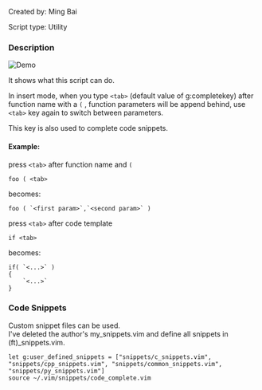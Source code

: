 Created by:
Ming Bai

Script type:
Utility

### Description
![Demo](https://web.archive.org/web/20131110125157/http://files.myopera.com/mbbill/files/code_complete.gif)

It shows what this script can do.

In insert mode, when you type `<tab>` (default value of g:completekey) after function name with a `(` , function parameters will be append behind, use `<tab>` key again to switch between parameters.

This key is also used to complete code snippets.

#### Example:
press `<tab>` after function name and `(`

    foo ( <tab>
  
becomes:

    foo ( `<first param>`,`<second param>` )
  
press `<tab>` after code template

    if <tab>
  
becomes:

    if( `<...>` )
    {
        `<...>`
    }

### Code Snippets

Custom snippet files can be used.  
I've deleted the author's my_snippets.vim and define all snippets in (ft)_snippets.vim.  

``` viml
let g:user_defined_snippets = ["snippets/c_snippets.vim", "snippets/cpp_snippets.vim", "snippets/common_snippets.vim", "snippets/py_snippets.vim"]
source ~/.vim/snippets/code_complete.vim
```

